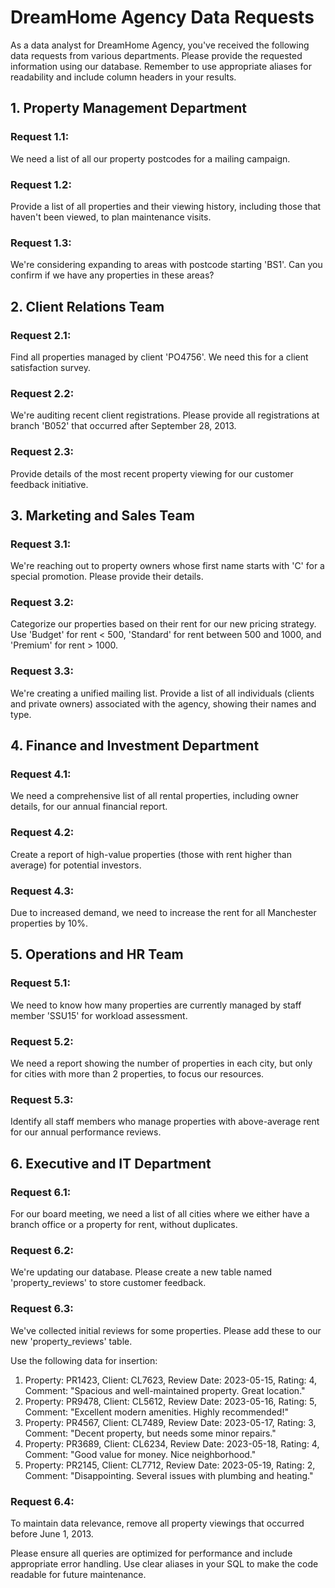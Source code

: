 # DreamHome Agency Data Requests

As a data analyst for DreamHome Agency, you've received the following data requests from various departments. Please provide the requested information using our database. Remember to use appropriate aliases for readability and include column headers in your results.

## 1. Property Management Department

### Request 1.1:
We need a list of all our property postcodes for a mailing campaign.

### Request 1.2:
Provide a list of all properties and their viewing history, including those that haven't been viewed, to plan maintenance visits.

### Request 1.3:
We're considering expanding to areas with postcode starting 'BS1'. Can you confirm if we have any properties in these areas?

## 2. Client Relations Team

### Request 2.1:
Find all properties managed by client 'PO4756'. We need this for a client satisfaction survey.

### Request 2.2:
We're auditing recent client registrations. Please provide all registrations at branch 'B052' that occurred after September 28, 2013.

### Request 2.3:
Provide details of the most recent property viewing for our customer feedback initiative.

## 3. Marketing and Sales Team

### Request 3.1:
We're reaching out to property owners whose first name starts with 'C' for a special promotion. Please provide their details.

### Request 3.2:
Categorize our properties based on their rent for our new pricing strategy. Use 'Budget' for rent < 500, 'Standard' for rent between 500 and 1000, and 'Premium' for rent > 1000.

### Request 3.3:
We're creating a unified mailing list. Provide a list of all individuals (clients and private owners) associated with the agency, showing their names and type.

## 4. Finance and Investment Department

### Request 4.1:
We need a comprehensive list of all rental properties, including owner details, for our annual financial report.

### Request 4.2:
Create a report of high-value properties (those with rent higher than average) for potential investors.

### Request 4.3:
Due to increased demand, we need to increase the rent for all Manchester properties by 10%.

## 5. Operations and HR Team

### Request 5.1:
We need to know how many properties are currently managed by staff member 'SSU15' for workload assessment.

### Request 5.2:
We need a report showing the number of properties in each city, but only for cities with more than 2 properties, to focus our resources.

### Request 5.3:
Identify all staff members who manage properties with above-average rent for our annual performance reviews.

## 6. Executive and IT Department

### Request 6.1:
For our board meeting, we need a list of all cities where we either have a branch office or a property for rent, without duplicates.

### Request 6.2:
We're updating our database. Please create a new table named 'property_reviews' to store customer feedback.

### Request 6.3:
We've collected initial reviews for some properties. Please add these to our new 'property_reviews' table.

Use the following data for insertion:

1. Property: PR1423, Client: CL7623, Review Date: 2023-05-15, Rating: 4, Comment: "Spacious and well-maintained property. Great location."
2. Property: PR9478, Client: CL5612, Review Date: 2023-05-16, Rating: 5, Comment: "Excellent modern amenities. Highly recommended!"
3. Property: PR4567, Client: CL7489, Review Date: 2023-05-17, Rating: 3, Comment: "Decent property, but needs some minor repairs."
4. Property: PR3689, Client: CL6234, Review Date: 2023-05-18, Rating: 4, Comment: "Good value for money. Nice neighborhood."
5. Property: PR2145, Client: CL7712, Review Date: 2023-05-19, Rating: 2, Comment: "Disappointing. Several issues with plumbing and heating."

### Request 6.4:
To maintain data relevance, remove all property viewings that occurred before June 1, 2013.

Please ensure all queries are optimized for performance and include appropriate error handling. Use clear aliases in your SQL to make the code readable for future maintenance.
